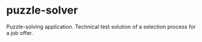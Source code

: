 # puzzle-solver
Puzzle-solving application. Technical test solution of a selection process for a job offer.
